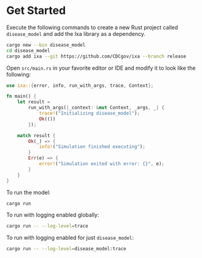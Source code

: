 # Get Started
Execute the following commands to create a new Rust project called `disease_model` and add the Ixa library as a dependency.
```bash
cargo new --bin disease_model
cd disease_model
cargo add ixa --git https://github.com/CDCgov/ixa --branch release
```

Open `src/main.rs` in your favorite editor or IDE and modify it to look like the following:
```rust
use ixa::{error, info, run_with_args, trace, Context};

fn main() {
    let result =
        run_with_args(|_context: &mut Context, _args, _| {
            trace!("Initializing disease_model");
            Ok(())
        });

    match result {
        Ok(_) => {
            info!("Simulation finished executing");
        }
        Err(e) => {
            error!("Simulation exited with error: {}", e);
        }
    }
}
```

To run the model:
```bash
cargo run
```

To run with logging enabled globally:
```bash
cargo run -- --log-level=trace
```

To run with logging enabled for just `disease_model`:
```bash
cargo run -- --log-level=disease_model:trace
```

